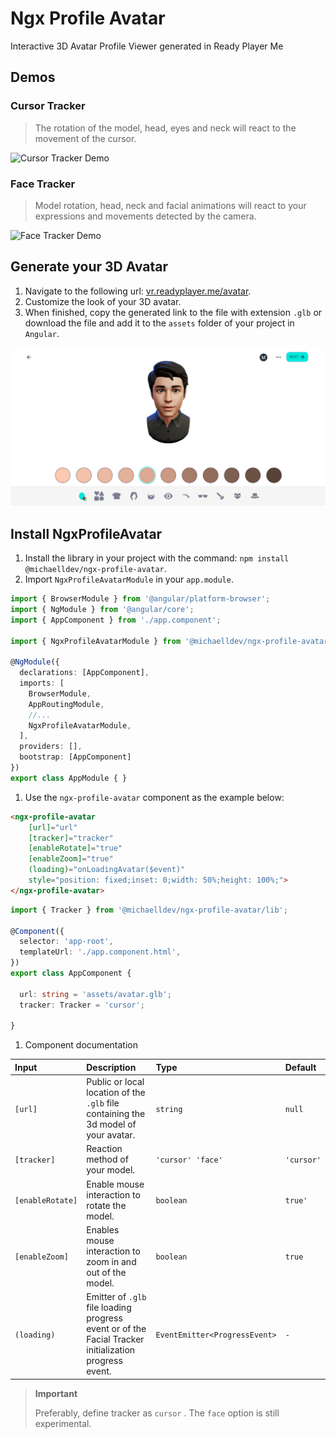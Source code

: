 # Ngx Profile Avatar

Interactive 3D Avatar Profile Viewer generated in Ready Player Me

## Demos

### Cursor Tracker

> The rotation of the model, head, eyes and neck will react to the movement of the cursor.

![Cursor Tracker Demo](../.github/demos/cursor-tracker.demo.gif)

### Face Tracker

> Model rotation, head, neck and facial animations will react to your expressions and movements detected by the camera.

![Face Tracker Demo](../.github/demos/face-tracker.demo.gif)

## Generate your 3D Avatar

1. Navigate to the following url: [vr.readyplayer.me/avatar](https://vr.readyplayer.me/avatar).
1. Customize the look of your 3D avatar.
1. When finished, copy the generated link to the file with extension `.glb` or download the file and add it to the `assets` folder of your project in `Angular`.

![Avatar 3D Generator](../.github/images/avatar-3d-generator.png)

## Install NgxProfileAvatar

1. Install the library in your project with the command: `npm install @michaelldev/ngx-profile-avatar`.
1. Import `NgxProfileAvatarModule` in your `app.module`.

```typescript
import { BrowserModule } from '@angular/platform-browser';
import { NgModule } from '@angular/core';
import { AppComponent } from './app.component';

import { NgxProfileAvatarModule } from '@michaelldev/ngx-profile-avatar';

@NgModule({
  declarations: [AppComponent],
  imports: [
    BrowserModule,
    AppRoutingModule,
    //...
    NgxProfileAvatarModule,
  ],
  providers: [],
  bootstrap: [AppComponent]
})
export class AppModule { }
```

1. Use the `ngx-profile-avatar` component as the example below:

```html
<ngx-profile-avatar 
    [url]="url" 
    [tracker]="tracker" 
    [enableRotate]="true" 
    [enableZoom]="true" 
    (loading)="onLoadingAvatar($event)" 
    style="position: fixed;inset: 0;width: 50%;height: 100%;">
</ngx-profile-avatar>
```

```typescript
import { Tracker } from '@michaelldev/ngx-profile-avatar/lib';

@Component({
  selector: 'app-root',
  templateUrl: './app.component.html',
})
export class AppComponent {

  url: string = 'assets/avatar.glb';
  tracker: Tracker = 'cursor';

}
```

1. Component documentation

| Input         | Description | Type | Default |
|:--------------|:------------|:-----|:--------|
| `[url]` | Public or local location of the `.glb` file containing the 3d model of your avatar. | `string` | `null` |
| `[tracker]` | Reaction method of your model.| `'cursor' 'face'` | `'cursor'` |
| `[enableRotate]` | Enable mouse interaction to rotate the model.| `boolean` | `true'` |
| `[enableZoom]` | Enables mouse interaction to zoom in and out of the model.| `boolean` | `true` |
| `(loading)` | Emitter of `.glb` file loading progress event or of the Facial Tracker initialization progress event.| `EventEmitter<ProgressEvent>` | `-` |

> **Important**
>
> Preferably, define tracker as `cursor` . The `face` option is still experimental.
